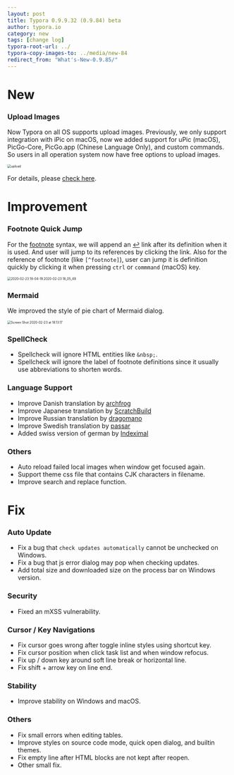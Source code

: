 ```yaml
---
layout: post
title: Typora 0.9.9.32 (0.9.84) beta
author: typora.io
category: new
tags: [change log]
typora-root-url: ../
typora-copy-images-to: ../media/new-84
redirect_from: "What's-New-0.9.85/"
---
```




# New

### Upload Images

Now Typora on all OS supports upload images. Previously, we only support integration with iPic on macOS, now we added support for uPic (macOS), PicGo-Core, PicGo.app (Chinese Language Only), and custom commands. So users in all operation system now have free options to upload images. 

<img src="/media/image-upload/upload.gif" alt="upload" style="zoom:50%;" />

For details, please [check here](/Upload-Image).

# Improvement

### Footnote Quick Jump

For the [footnote](/Markdown-Reference/#footnotes) syntax, we will append an <a href="#">↩</a> link after its definition when it is used. And user will jump to its references by clicking the link. Also for the reference of footnote (like `[^footnote]`), user can jump it is definition quickly by clicking it when pressing `ctrl` or `commmand` (macOS) key.

<img src="/media/new-84/2020-02-23 18-04-19.2020-02-23 18_05_49.gif" alt="2020-02-23 18-04-19.2020-02-23 18_05_49" style="zoom:50%;" />

### Mermaid

We improved the style of pie chart of Mermaid dialog.

<img src="/media/new-84/Screen Shot 2020-02-23 at 18.13.17.png" alt="Screen Shot 2020-02-23 at 18.13.17" style="zoom:50%;" />

### SpellCheck

- Spellcheck will ignore HTML entities like `&nbsp;`.
- Spellcheck will ignore the label of footnote definitions since it usually use abbreviations to shorten words.

### Language Support

- Improve Danish translation by [archfrog](https://github.com/archfrog)
- Improve Japanese translation by [ScratchBuild](https://github.com/ScratchBuild)
- Improve Russian translation by [dragomano](https://github.com/dragomano)
- Improve Swedish translation by [passar](https://github.com/passa)
- Added swiss version of german by [Indeximal](https://github.com/Indeximal)
<!-- 
- Added Persian translation by [sadra](https://github.com/sadra)
-->

### Others

- Auto reload failed local images when window get focused again.
- Support theme css file that contains CJK characters in filename.
- Improve search and replace function.

# Fix

### Auto Update

- Fix a bug that `check updates automatically` cannot be unchecked on Windows.
- Fix a bug that js error dialog may pop when checking updates.
- Add total size and downloaded size on the process bar on Windows version.

### Security

- Fixed an mXSS vulnerability.

### Cursor / Key Navigations 

- Fix cursor goes wrong after toggle inline styles using shortcut key.
- Fix cursor position when click task list and when window refocus.
- Fix up / down key around soft line break or horizontal line.
- Fix shift + arrow key on line end.

### Stability

- Improve stability on Windows and macOS.

### Others

- Fix small errors when editing tables.
- Improve styles on source code mode, quick open dialog, and builtin themes.
- Fix empty line after HTML blocks are not kept after reopen.
- Other small fix.